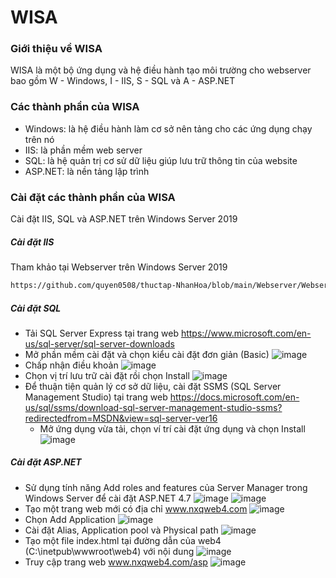 # WISA
### Giới thiệu về WISA
WISA là một bộ ứng dụng và hệ điều hành tạo môi trường cho webserver bao gồm W - Windows, I - IIS, S - SQL và A - ASP.NET

### Các thành phần của WISA
- Windows: là hệ điều hành làm cơ sở nên tảng cho các ứng dụng chạy trên nó
- IIS: là phần mềm web server
- SQL: là hệ quản trị cơ sử dữ liệu giúp lưu trữ thông tin của website
- ASP.NET: là nền tảng lập trình

### Cài đặt các thành phần của WISA
Cài đặt IIS, SQL và ASP.NET trên Windows Server 2019
##### Cài đặt IIS
Tham khảo tại Webserver trên Windows Server 2019
```sh
https://github.com/quyen0508/thuctap-NhanHoa/blob/main/Webserver/Webserver%20tr%C3%AAn%20Windows%20Server%202019.md
```

##### Cài đặt SQL
- Tải SQL Server Express tại trang web https://www.microsoft.com/en-us/sql-server/sql-server-downloads
- Mở phần mềm cài đặt và chọn kiểu cài đặt đơn giản (Basic)
![image](./image/WISA%201.png)
- Chấp nhận điều khoản
![image](./image/WISA%202.png)
- Chọn vị trí lưu trữ cài đặt rồi chọn Install
![image](./image/WISA%203.png)
- Để thuận tiện quản lý cơ sở dữ liệu, cài đặt SSMS (SQL Server Management Studio) tại trang web https://docs.microsoft.com/en-us/sql/ssms/download-sql-server-management-studio-ssms?redirectedfrom=MSDN&view=sql-server-ver16
    - Mở ứng dụng vừa tải, chọn ví trí cài đặt ứng dụng và chọn Install
![image](./image/WISA%204.png)

##### Cài đặt ASP.NET
- Sử dụng tính năng Add roles and features của Server Manager trong Windows Server để cài đặt ASP.NET 4.7
![image](./image/WISA%205.png)
![image](./image/WISA%206.png)
- Tạo một trang web mới có địa chỉ www.nxqweb4.com
![ìmage](./image/WISA%207.png)
- Chọn Add Application
![image](./image/WISA%208.png)
- Cài đặt Alias, Application pool và Physical path
![image](./image/WISA%209.png)
- Tạo một file index.html tại đường dẫn của web4 (C:\inetpub\wwwroot\web4) với nội dung
![image](./image/WISA%2010.png)
- Truy cập trang web www.nxqweb4.com/asp
![image](./image/WISA%2011.png)